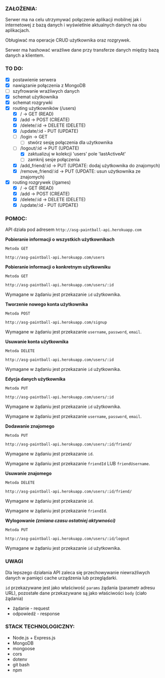 ### ZAŁOŻENIA:

Serwer ma na celu utrzymywać połączenie aplikacji mobilnej jak i internetowej z bazą danych i wyświetlnie aktualnych danych na obu aplikacjach.

Obługiwać ma operacje CRUD użytkownika oraz rozgrywek.

Serwer ma hashować wrażliwe dane przy transferze danych między bazą danych a klientem.
  
### TO DO:
- [x] postawienie serwera
- [x] nawiązanie połączenia z MongoDB
- [ ] szyfrowanie wrażliwych danych
- [x] schemat użytkownika
- [x] schemat rozgrywki 
- [x] routing użytkowników (/users)
  - [x] / -> GET (READ)
  - [x] /add -> POST (CREATE)
  - [x] /delete/:id -> DELETE (DELETE)
  - [x] /update/:id - PUT (UPDATE)
  - [ ] /login -> GET
    - [ ] stwórz sesję połączenia dla użytkownika
  - [ ] /logout/:id -> PUT (UPDATE) 
    - [x] zaktualizuj w kolekcji 'users' pole 'lastActiveAt'
    - [ ] zamknij sesje połączenia
  - [x] /add_friend/:id -> PUT (UPDATE: dodaj użytkownika do znajomych)
  - [x] /remove_friend/:id -> PUT (UPDATE: usun użytkownika ze znajomych)
- [x] routing rozgrywek (/games)
  - [x] / -> GET (READ)
  - [x] /add -> POST (CREATE)
  - [x] /delete/:id -> DELETE (DELETE)
  - [x] /update/:id - PUT (UPDATE)
  
### POMOC: 

  API działa pod adresem `http://asg-paintball-api.herokuapp.com`

  **Pobieranie informacji o wszystkich użytkownikach** 
  
  `Metoda GET`
  ```
  http://asg-paintball-api.herokuapp.com/users
  ```

  **Pobieranie informacji o konkretnym użytkowniku**

  `Metoda GET`
  ```
  http://asg-paintball-api.herokuapp.com/users/:id
  ```
  Wymagane w żądaniu jest przekazanie `id` użytkownika.
  
  **Tworzenie nowego konta użytkownika**

  `Metoda POST`
  ```
  http://asg-paintball-api.herokuapp.com/signup
  ```
  Wymagane w żądaniu jest przekazanie `username`, `password`, `email`.

  **Usuwanie konta użytkownika**

  `Metoda DELETE`
  ```
  http://asg-paintball-api.herokuapp.com/users/:id
  ```
  Wymagane w żądaniu jest przekazanie `id` użytkownika.

  **Edycja danych użytkownika**

  `Metoda PUT`
  ```
  http://asg-paintball-api.herokuapp.com/users/:id
  ```
  Wymagane w żądaniu jest przekazanie `id` użytkownika.

  Wymagane w żądaniu jest przekazanie `username`, `password`, `email`.

  **Dodawanie znajomego**

  `Metoda PUT`
  ```
  http://asg-paintball-api.herokuapp.com/users/:id/friend/
  ```
  Wymagane w żądaniu jest przekazanie `id`.

  Wymagane w żądaniu jest przekazanie `friendId` LUB `friendUsername`.

  **Usuwanie znajomego**

  `Metoda DELETE`
  ```
  http://asg-paintball-api.herokuapp.com/users/:id/friend/
  ```
  Wymagane w żądaniu jest przekazanie `id`.

  Wymagane w żądaniu jest przekazanie `friendId`.

  **Wylogowanie _(zmiana czasu ostatniej aktywności)_**

  `Metoda PUT`
  ```
  http://asg-paintball-api.herokuapp.com/users/:id/logout
  ```
  
  Wymagane w żądaniu jest przekazanie `id` użytkownika.

### UWAGI
Dla lepszego działania API zaleca się przechowywanie niewrażliwych danych w pamięci cache urządzenia lub przeglądarki.

`id` przekazywane jest jako właściwość `params` żądania (parametr adresu URL), pozostałe dane przekazywane są jako właściwości `body` (ciało żądania)

- żądanie - request
- odpowiedź - response

### STACK TECHNOLOGICZNY:
- Node.js + Express.js
- MongoDB
- mongoose
- cors
- dotenv
- git bash
- npm